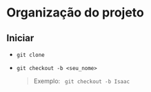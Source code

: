 # Organização do projeto

## Iniciar

-   `git clone`

-   `git checkout -b <seu_nome>`

    > Exemplo: ` git checkout -b Isaac`
